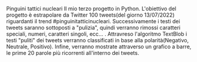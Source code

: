 Pinguini tattici nucleari
Il mio terzo progetto in Python. L'obiettivo del progetto è estrapolare da Twitter 100 tweets(del giorno 13/07/2022) riguardanti il trend #pinguinitatticinucleari. 
Successivamente i testi dei tweets saranno sottoposti a "pulizia", quindi verranno rimossi caratteri speciali, numeri, caratteri singoli, ecc... . Attravreso l'algoritmo TextBlob i testi "puliti" dei tweets verranno classificati in base alla polarità(Negativo, Neutrale, Positivo). Infine, verranno mostrate attraverso un grafico a barre, le prime 20 parole più ricorrenti all'interno dei tweets. 
